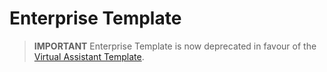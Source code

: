 # Enterprise Template

> **IMPORTANT**
> Enterprise Template is now deprecated in favour of the [Virtual Assistant Template](https://github.com/microsoft/botframework-solutions/tree/master/docs#tutorials).